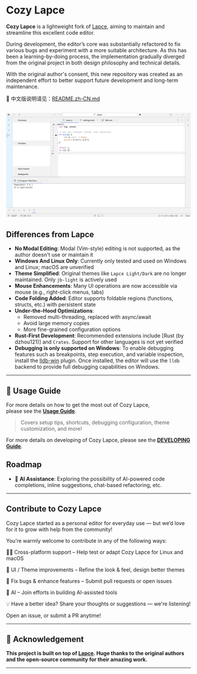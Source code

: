 # Cozy Lapce

**Cozy Lapce** is a lightweight fork of [Lapce](https://github.com/lapce/lapce), aiming to maintain and streamline this excellent code editor.

During development, the editor’s core was substantially refactored to fix various bugs and experiment with a more suitable architecture. As this has been a learning-by-doing process, the implementation gradually diverged from the original project in both design philosophy and technical details.

With the original author's consent, this new repository was created as an independent effort to better support future development and long-term maintenance.


📘 中文版说明请见：[README.zh-CN.md](./README.zh-CN.md)

![Cozy Lapce Main Interface](./resources/gif/debug.gif)
---

## Differences from Lapce

-  **No Modal Editing**: Modal (Vim-style) editing is not supported, as the author doesn't use or maintain it
-  **Windows And Linux Only**: Currently only tested and used on Windows and Linux; macOS are unverified
-  **Theme Simplified**: Original themes like `Lapce Light/Dark` are no longer maintained. Only `jb-light` is actively used
-  **Mouse Enhancements**: Many UI operations are now accessible via mouse (e.g., right-click menus, tabs)
-  **Code Folding Added**: Editor supports foldable regions (functions, structs, etc.) with persistent state
-  **Under-the-Hood Optimizations**:
    - Removed multi-threading, replaced with async/await
    - Avoid large memory copies
    - More fine-grained configuration options
-  **Rust-First Development**: Recommended extensions include [Rust (by dzhou121)] and `Crates`. Support for other languages is not yet verified
-  **Debugging is only supported on Windows**: To enable debugging features such as breakpoints, step execution, and variable inspection, install the [lldb-win](https://github.com/llvm/llvm-project/releases) plugin. Once installed, the editor will use the `lldb` backend to provide full debugging capabilities on Windows.


---

## 📘 Usage Guide

For more details on how to get the most out of Cozy Lapce,  
please see the [**Usage Guide**](./docs/USAGE.md).

> Covers setup tips, shortcuts, debugging configuration, theme customization, and more!

For more details on developing of Cozy Lapce,
please see the [**DEVELOPING Guide**](./docs/DEVELOPING.md).

## Roadmap

- 🤖 **AI Assistance**: Exploring the possibility of AI-powered code completions, inline suggestions, chat-based refactoring, etc.
---

## Contribute to Cozy Lapce
Cozy Lapce started as a personal editor for everyday use — but we’d love for it to grow with help from the community!

You’re warmly welcome to contribute in any of the following ways:

🧑‍💻 Cross-platform support – Help test or adapt Cozy Lapce for Linux and macOS

🎨 UI / Theme improvements – Refine the look & feel, design better themes

🐞 Fix bugs & enhance features – Submit pull requests or open issues

🧪 AI – Join efforts in building AI-assisted tools

💡 Have a better idea? Share your thoughts or suggestions — we're listening!

Open an issue, or submit a PR anytime!

---

## 🙏 Acknowledgement

**This project is built on top of [Lapce](https://github.com/lapce/lapce). Huge thanks to the original authors and the open-source community for their amazing work.**

---
